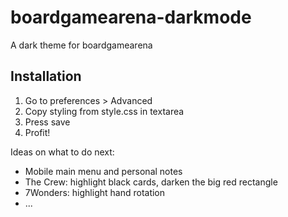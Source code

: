 # boardgamearena-darkmode
A dark theme for boardgamearena

## Installation
1. Go to preferences > Advanced
2. Copy styling from style.css in textarea
3. Press save
4. Profit!


Ideas on what to do next:
- Mobile main menu and personal notes
- The Crew: highlight black cards, darken the big red rectangle
- 7Wonders: highlight hand rotation
- ...

